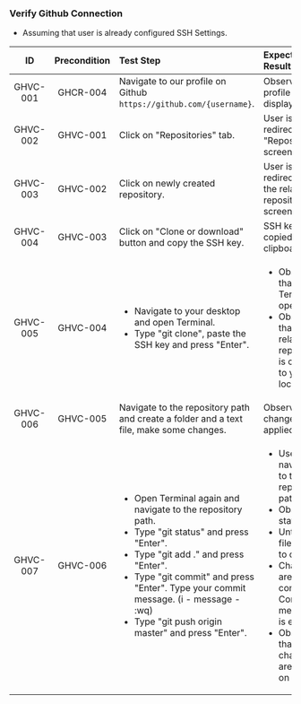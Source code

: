 ### Verify Github Connection 

* Assuming that user is already configured SSH Settings.

|ID | Precondition | Test Step | Expected Result| Priority|
|:-:| :----------: | :-------- | :------------- | :-----: |
| GHVC-001 | GHCR-004 | Navigate to our profile on Github `https://github.com/{username}`. | Observe that profile page is displayed. | P1 |
| GHVC-002 | GHVC-001 | Click on "Repositories" tab. | User is redirected to "Repositories" screen. | P1 |
| GHVC-003 | GHVC-002 | Click on newly created repository. | User is redirected to the related repository screen. | P1 |
| GHVC-004 | GHVC-003 | Click on "Clone or download" button and copy the SSH key. | SSH key is copied to the clipboard. | P1 |
| GHVC-005 | GHVC-004 | <ul><li>Navigate to your desktop and open Terminal.</li><li>Type "git clone", paste the SSH key and press "Enter".</li></ul> | <ul><li>Observe that Terminal is opened.</li><li>Observe that the related repository is cloned to your local.</li></ul> | P1 |
| GHVC-006 | GHVC-005 | Navigate to the repository path and create a folder and a text file, make some changes. | Observe that changes are applied. | P1 |
| GHVC-007 | GHVC-006 | <ul><li>Open Terminal again and navigate to the repository path.</li><li>Type "git status" and press "Enter".</li><li>Type "git add ." and press "Enter".</li><li>Type "git commit" and press "Enter". Type your commit message. (i - message - :wq)</li><li> Type "git push origin master" and press "Enter". | <ul><li>User is navigated to the repository path.</li><li>Observe status.</li><li>Untracked files added to commit.</li><li>Changes are committed. Commit message is entered.</li><li>Observe that changes are applied on Github. | P1 |
